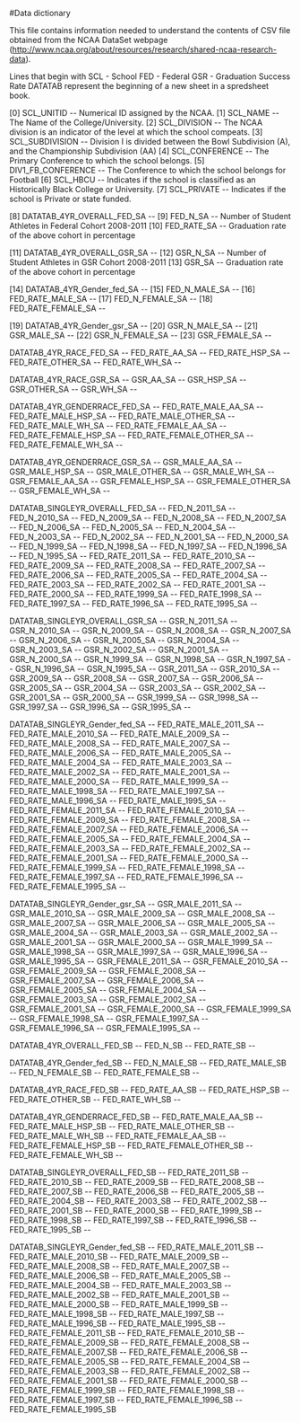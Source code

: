 #Data dictionary

This file contains information needed to understand the contents of CSV file obtained from the NCAA DataSet webpage (http://www.ncaa.org/about/resources/research/shared-ncaa-research-data).

Lines that begin with 
SCL - School
FED - Federal
GSR - Graduation Success Rate
DATATAB represent the beginning of a new sheet in a spredsheet book.


[0] SCL_UNITID -- Numerical ID assigned by the NCAA. 
[1] SCL_NAME -- The Name of the College/University. 
[2] SCL_DIVISION -- The NCAA division is an indicator of the level at which the school compeats. 
[3] SCL_SUBDIVISION -- Division I is divided between the Bowl Subdivision (A), and the Championship Subdivision (AA) 
[4] SCL_CONFERENCE -- The Primary Conference to which the school belongs.
[5] DIV1_FB_CONFERENCE -- The Conference to which the school belongs for Football
[6] SCL_HBCU -- Indicates if the school is classified as an Historically Black College or University.
[7] SCL_PRIVATE -- Indicates if the school is Private or state funded. 

[8] DATATAB_4YR_OVERALL_FED_SA --
[9] FED_N_SA -- Number of Student Athletes in Federal Cohort 2008-2011
[10] FED_RATE_SA -- Graduation rate of the above cohort in percentage

[11] DATATAB_4YR_OVERALL_GSR_SA --
[12] GSR_N_SA -- Number of Student Athletes in GSR Cohort 2008-2011
[13] GSR_SA -- Graduation rate of the above cohort in percentage

[14] DATATAB_4YR_Gender_fed_SA --
[15] FED_N_MALE_SA --
[16] FED_RATE_MALE_SA --
[17] FED_N_FEMALE_SA --
[18] FED_RATE_FEMALE_SA --

[19] DATATAB_4YR_Gender_gsr_SA --
[20] GSR_N_MALE_SA --
[21] GSR_MALE_SA --
[22] GSR_N_FEMALE_SA --
[23] GSR_FEMALE_SA --

DATATAB_4YR_RACE_FED_SA --
FED_RATE_AA_SA --
FED_RATE_HSP_SA --
FED_RATE_OTHER_SA --
FED_RATE_WH_SA --

DATATAB_4YR_RACE_GSR_SA --
GSR_AA_SA --
GSR_HSP_SA --
GSR_OTHER_SA --
GSR_WH_SA --

DATATAB_4YR_GENDERRACE_FED_SA --
FED_RATE_MALE_AA_SA --
FED_RATE_MALE_HSP_SA --
FED_RATE_MALE_OTHER_SA --
FED_RATE_MALE_WH_SA --
FED_RATE_FEMALE_AA_SA --
FED_RATE_FEMALE_HSP_SA --
FED_RATE_FEMALE_OTHER_SA --
FED_RATE_FEMALE_WH_SA --

DATATAB_4YR_GENDERRACE_GSR_SA --
GSR_MALE_AA_SA --
GSR_MALE_HSP_SA --
GSR_MALE_OTHER_SA --
GSR_MALE_WH_SA --
GSR_FEMALE_AA_SA --
GSR_FEMALE_HSP_SA --
GSR_FEMALE_OTHER_SA --
GSR_FEMALE_WH_SA --

DATATAB_SINGLEYR_OVERALL_FED_SA --
FED_N_2011_SA --
FED_N_2010_SA --
FED_N_2009_SA --
FED_N_2008_SA --
FED_N_2007_SA --
FED_N_2006_SA --
FED_N_2005_SA --
FED_N_2004_SA --
FED_N_2003_SA --
FED_N_2002_SA --
FED_N_2001_SA --
FED_N_2000_SA --
FED_N_1999_SA --
FED_N_1998_SA --
FED_N_1997_SA --
FED_N_1996_SA --
FED_N_1995_SA --
FED_RATE_2011_SA --
FED_RATE_2010_SA --
FED_RATE_2009_SA --
FED_RATE_2008_SA --
FED_RATE_2007_SA --
FED_RATE_2006_SA --
FED_RATE_2005_SA --
FED_RATE_2004_SA --
FED_RATE_2003_SA --
FED_RATE_2002_SA --
FED_RATE_2001_SA --
FED_RATE_2000_SA --
FED_RATE_1999_SA --
FED_RATE_1998_SA --
FED_RATE_1997_SA --
FED_RATE_1996_SA --
FED_RATE_1995_SA --

DATATAB_SINGLEYR_OVERALL_GSR_SA --
GSR_N_2011_SA --
GSR_N_2010_SA --
GSR_N_2009_SA --
GSR_N_2008_SA --
GSR_N_2007_SA --
GSR_N_2006_SA --
GSR_N_2005_SA --
GSR_N_2004_SA --
GSR_N_2003_SA --
GSR_N_2002_SA --
GSR_N_2001_SA --
GSR_N_2000_SA --
GSR_N_1999_SA --
GSR_N_1998_SA --
GSR_N_1997_SA --
GSR_N_1996_SA --
GSR_N_1995_SA --
GSR_2011_SA --
GSR_2010_SA --
GSR_2009_SA --
GSR_2008_SA --
GSR_2007_SA --
GSR_2006_SA --
GSR_2005_SA --
GSR_2004_SA --
GSR_2003_SA --
GSR_2002_SA --
GSR_2001_SA --
GSR_2000_SA --
GSR_1999_SA --
GSR_1998_SA --
GSR_1997_SA --
GSR_1996_SA --
GSR_1995_SA --

DATATAB_SINGLEYR_Gender_fed_SA --
FED_RATE_MALE_2011_SA --
FED_RATE_MALE_2010_SA --
FED_RATE_MALE_2009_SA --
FED_RATE_MALE_2008_SA --
FED_RATE_MALE_2007_SA --
FED_RATE_MALE_2006_SA --
FED_RATE_MALE_2005_SA --
FED_RATE_MALE_2004_SA --
FED_RATE_MALE_2003_SA --
FED_RATE_MALE_2002_SA --
FED_RATE_MALE_2001_SA --
FED_RATE_MALE_2000_SA --
FED_RATE_MALE_1999_SA --
FED_RATE_MALE_1998_SA --
FED_RATE_MALE_1997_SA --
FED_RATE_MALE_1996_SA --
FED_RATE_MALE_1995_SA --
FED_RATE_FEMALE_2011_SA --
FED_RATE_FEMALE_2010_SA --
FED_RATE_FEMALE_2009_SA --
FED_RATE_FEMALE_2008_SA --
FED_RATE_FEMALE_2007_SA --
FED_RATE_FEMALE_2006_SA --
FED_RATE_FEMALE_2005_SA --
FED_RATE_FEMALE_2004_SA --
FED_RATE_FEMALE_2003_SA --
FED_RATE_FEMALE_2002_SA --
FED_RATE_FEMALE_2001_SA --
FED_RATE_FEMALE_2000_SA --
FED_RATE_FEMALE_1999_SA --
FED_RATE_FEMALE_1998_SA --
FED_RATE_FEMALE_1997_SA --
FED_RATE_FEMALE_1996_SA --
FED_RATE_FEMALE_1995_SA --

DATATAB_SINGLEYR_Gender_gsr_SA --
GSR_MALE_2011_SA --
GSR_MALE_2010_SA --
GSR_MALE_2009_SA --
GSR_MALE_2008_SA --
GSR_MALE_2007_SA --
GSR_MALE_2006_SA --
GSR_MALE_2005_SA --
GSR_MALE_2004_SA --
GSR_MALE_2003_SA --
GSR_MALE_2002_SA --
GSR_MALE_2001_SA --
GSR_MALE_2000_SA --
GSR_MALE_1999_SA --
GSR_MALE_1998_SA --
GSR_MALE_1997_SA --
GSR_MALE_1996_SA --
GSR_MALE_1995_SA --
GSR_FEMALE_2011_SA --
GSR_FEMALE_2010_SA --
GSR_FEMALE_2009_SA --
GSR_FEMALE_2008_SA --
GSR_FEMALE_2007_SA --
GSR_FEMALE_2006_SA --
GSR_FEMALE_2005_SA --
GSR_FEMALE_2004_SA --
GSR_FEMALE_2003_SA --
GSR_FEMALE_2002_SA --
GSR_FEMALE_2001_SA --
GSR_FEMALE_2000_SA --
GSR_FEMALE_1999_SA --
GSR_FEMALE_1998_SA --
GSR_FEMALE_1997_SA --
GSR_FEMALE_1996_SA --
GSR_FEMALE_1995_SA --

DATATAB_4YR_OVERALL_FED_SB --
FED_N_SB --
FED_RATE_SB --

DATATAB_4YR_Gender_fed_SB --
FED_N_MALE_SB --
FED_RATE_MALE_SB --
FED_N_FEMALE_SB --
FED_RATE_FEMALE_SB --

DATATAB_4YR_RACE_FED_SB --
FED_RATE_AA_SB --
FED_RATE_HSP_SB --
FED_RATE_OTHER_SB --
FED_RATE_WH_SB --

DATATAB_4YR_GENDERRACE_FED_SB --
FED_RATE_MALE_AA_SB --
FED_RATE_MALE_HSP_SB --
FED_RATE_MALE_OTHER_SB --
FED_RATE_MALE_WH_SB --
FED_RATE_FEMALE_AA_SB --
FED_RATE_FEMALE_HSP_SB --
FED_RATE_FEMALE_OTHER_SB --
FED_RATE_FEMALE_WH_SB --

DATATAB_SINGLEYR_OVERALL_FED_SB --
FED_RATE_2011_SB --
FED_RATE_2010_SB --
FED_RATE_2009_SB --
FED_RATE_2008_SB --
FED_RATE_2007_SB --
FED_RATE_2006_SB --
FED_RATE_2005_SB --
FED_RATE_2004_SB --
FED_RATE_2003_SB --
FED_RATE_2002_SB --
FED_RATE_2001_SB --
FED_RATE_2000_SB --
FED_RATE_1999_SB --
FED_RATE_1998_SB --
FED_RATE_1997_SB --
FED_RATE_1996_SB --
FED_RATE_1995_SB --

DATATAB_SINGLEYR_Gender_fed_SB --
FED_RATE_MALE_2011_SB --
FED_RATE_MALE_2010_SB --
FED_RATE_MALE_2009_SB --
FED_RATE_MALE_2008_SB --
FED_RATE_MALE_2007_SB --
FED_RATE_MALE_2006_SB --
FED_RATE_MALE_2005_SB --
FED_RATE_MALE_2004_SB --
FED_RATE_MALE_2003_SB --
FED_RATE_MALE_2002_SB --
FED_RATE_MALE_2001_SB --
FED_RATE_MALE_2000_SB --
FED_RATE_MALE_1999_SB --
FED_RATE_MALE_1998_SB --
FED_RATE_MALE_1997_SB --
FED_RATE_MALE_1996_SB --
FED_RATE_MALE_1995_SB --
FED_RATE_FEMALE_2011_SB --
FED_RATE_FEMALE_2010_SB --
FED_RATE_FEMALE_2009_SB --
FED_RATE_FEMALE_2008_SB --
FED_RATE_FEMALE_2007_SB --
FED_RATE_FEMALE_2006_SB --
FED_RATE_FEMALE_2005_SB --
FED_RATE_FEMALE_2004_SB --
FED_RATE_FEMALE_2003_SB --
FED_RATE_FEMALE_2002_SB --
FED_RATE_FEMALE_2001_SB --
FED_RATE_FEMALE_2000_SB --
FED_RATE_FEMALE_1999_SB --
FED_RATE_FEMALE_1998_SB --
FED_RATE_FEMALE_1997_SB --
FED_RATE_FEMALE_1996_SB --
FED_RATE_FEMALE_1995_SB